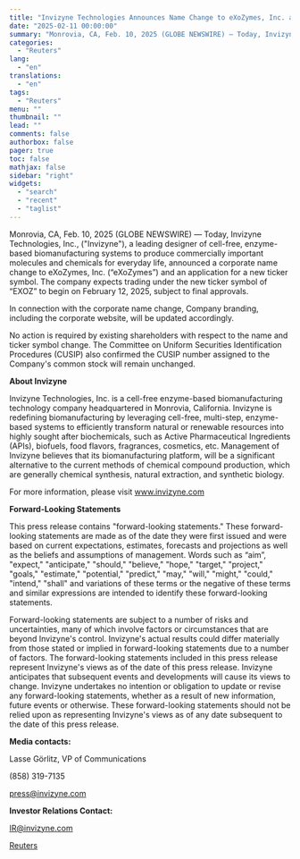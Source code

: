 ```yaml
---
title: "Invizyne Technologies Announces Name Change to eXoZymes, Inc. and New Ticker Symbol"
date: "2025-02-11 00:00:00"
summary: "Monrovia, CA, Feb. 10, 2025 (GLOBE NEWSWIRE) — Today, Invizyne Technologies, Inc., (\"Invizyne\"), a leading designer of cell-free, enzyme-based biomanufacturing systems to produce commercially important molecules and chemicals for everyday life, announced a corporate name change to eXoZymes, Inc. (“eXoZymes”) and an application for a new ticker symbol. The company..."
categories:
  - "Reuters"
lang:
  - "en"
translations:
  - "en"
tags:
  - "Reuters"
menu: ""
thumbnail: ""
lead: ""
comments: false
authorbox: false
pager: true
toc: false
mathjax: false
sidebar: "right"
widgets:
  - "search"
  - "recent"
  - "taglist"
---
```


Monrovia, CA, Feb. 10, 2025 (GLOBE NEWSWIRE) — Today, Invizyne Technologies, Inc., ("Invizyne"), a leading designer of cell-free, enzyme-based biomanufacturing systems to produce commercially important molecules and chemicals for everyday life, announced a corporate name change to eXoZymes, Inc. (“eXoZymes”) and an application for a new ticker symbol. The company expects trading under the new ticker symbol of “EXOZ” to begin on February 12, 2025, subject to final approvals.

In connection with the corporate name change, Company branding, including the corporate website, will be updated accordingly.

No action is required by existing shareholders with respect to the name and ticker symbol change. The Committee on Uniform Securities Identification Procedures (CUSIP) also confirmed the CUSIP number assigned to the Company's common stock will remain unchanged.

**About Invizyne**

Invizyne Technologies, Inc. is a cell-free enzyme-based biomanufacturing technology company headquartered in Monrovia, California. Invizyne is redefining biomanufacturing by leveraging cell-free, multi-step, enzyme-based systems to efficiently transform natural or renewable resources into highly sought after biochemicals, such as Active Pharmaceutical Ingredients (APIs), biofuels, food flavors, fragrances, cosmetics, etc. Management of Invizyne believes that its biomanufacturing platform, will be a significant alternative to the current methods of chemical compound production, which are generally chemical synthesis, natural extraction, and synthetic biology.

For more information, please visit www.invizyne.com

**Forward-Looking Statements**

This press release contains "forward-looking statements." These forward-looking statements are made as of the date they were first issued and were based on current expectations, estimates, forecasts and projections as well as the beliefs and assumptions of management. Words such as “aim”, "expect," "anticipate," "should," "believe," "hope," "target," "project," "goals," "estimate," "potential," "predict," "may," "will," "might," "could," "intend," "shall" and variations of these terms or the negative of these terms and similar expressions are intended to identify these forward-looking statements.

Forward-looking statements are subject to a number of risks and uncertainties, many of which involve factors or circumstances that are beyond Invizyne's control. Invizyne's actual results could differ materially from those stated or implied in forward-looking statements due to a number of factors. The forward-looking statements included in this press release represent Invizyne's views as of the date of this press release. Invizyne anticipates that subsequent events and developments will cause its views to change. Invizyne undertakes no intention or obligation to update or revise any forward-looking statements, whether as a result of new information, future events or otherwise. These forward-looking statements should not be relied upon as representing Invizyne's views as of any date subsequent to the date of this press release.

**Media contacts:**

Lasse Görlitz, VP of Communications

(858) 319-7135

press@invizyne.com

**Investor Relations Contact:**

IR@invizyne.com

[Reuters](https://www.tradingview.com/news/reuters.com,2025-02-10:newsml_GNX1sNmNF:0-invizyne-technologies-announces-name-change-to-exozymes-inc-and-new-ticker-symbol/)
